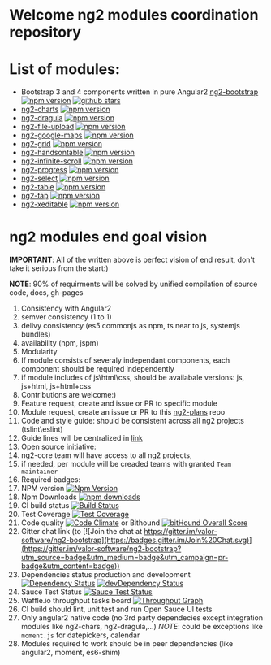 # Welcome ng2 modules coordination repository

# List of modules:
<!-- name, repo link, npm bange, demo link -->
<!-- should be sorted in alphabed order -->
- Bootstrap 3 and 4 components written in pure Angular2 [ng2-bootstrap](https://github.com/valor-software/ng2-bootstrap) [![npm version](https://badge.fury.io/js/ng2-bootstrap.svg)](http://badge.fury.io/js/ng2-bootstrap) [![github stars](https://img.shields.io/github/stars/valor-software/ng2-bootstrap.svg?style=social&label=Star)](https://github.com/valor-software/ng2-bootstrap)
- [ng2-charts](https://github.com/valor-software/ng2-charts) [![npm version](https://badge.fury.io/js/ng2-charts.svg)](http://badge.fury.io/js/ng2-charts)
- [ng2-dragula](https://github.com/valor-software/ng2-dragula) [![npm version](https://badge.fury.io/js/ng2-dragula.svg)](http://badge.fury.io/js/ng2-dragula)
- [ng2-file-upload](https://github.com/valor-software/ng2-file-upload) [![npm version](https://badge.fury.io/js/ng2-file-upload.svg)](http://badge.fury.io/js/ng2-file-upload)
- [ng2-google-maps](https://github.com/valor-software/ng2-google-maps) [![npm version](https://badge.fury.io/js/ng2-google-maps.svg)](http://badge.fury.io/js/ng2-google-maps)
- [ng2-grid](https://github.com/valor-software/ng2-grid) [![npm version](https://badge.fury.io/js/ng2-grid.svg)](http://badge.fury.io/js/ng2-grid)
- [ng2-handsontable](https://github.com/valor-software/ng2-handsontable) [![npm version](https://badge.fury.io/js/ng2-handsontable.svg)](http://badge.fury.io/js/ng2-handsontable)
- [ng2-infinite-scroll](https://github.com/valor-software/ng2-infinite-scroll) [![npm version](https://badge.fury.io/js/ng2-infinite-scroll.svg)](http://badge.fury.io/js/ng2-infinite-scroll)
- [ng2-progress](https://github.com/valor-software/ng2-progress) [![npm version](https://badge.fury.io/js/ng2-progress.svg)](http://badge.fury.io/js/ng2-progress)
- [ng2-select](https://github.com/valor-software/ng2-select) [![npm version](https://badge.fury.io/js/ng2-select.svg)](http://badge.fury.io/js/ng2-select)
- [ng2-table](https://github.com/valor-software/ng2-table) [![npm version](https://badge.fury.io/js/ng2-table.svg)](http://badge.fury.io/js/ng2-table)
- [ng2-tap](https://github.com/valor-software/ng2-tap) [![npm version](https://badge.fury.io/js/ng2-tap.svg)](http://badge.fury.io/js/ng2-tap)
- [ng2-xeditable](https://github.com/valor-software/ng2-xeditable) [![npm version](https://badge.fury.io/js/ng2-xeditable.svg)](http://badge.fury.io/js/ng2-xeditable)
 
# ng2 modules end goal vision

**IMPORTANT**: All of the written above is perfect vision of end result, don't take it serious from the start:)

**NOTE**: 90% of requirments will be solved by unified compilation of source code, docs, gh-pages

1. Consistency with Angular2
  1. semver consistency (1 to 1)
  2. delivy consistency (es5 commonjs as npm, ts near to js, systemjs bundles)
  3. availability (npm, jspm)
2. Modularity
  1. If module consists of severaly independant components, 
    each component should be required independently
  2. if module includes of js\html\css, should be availabale versions: js, js+html, js+html+css
3. Contributions are welcome:)
4. Feature request, create and issue or PR to specific module
5. Module request, create an issue or PR to this [ng2-plans](https://github.com/valor-software/ng2-plans/issues/new) repo
6. Code and style guide: should be consistent across all ng2 projects (tslint\eslint)
7. Guide lines will be centralized in [link](https://github.com/valor-software/valor-style-guides)
8. Open source initiative: 
  1. ng2-core team will have access to all ng2 projects, 
  2. if needed, per module will be creaded teams with granted `Team maintainer`
9. Required badges:
  1. NPM version [![Npm Version](https://badge.fury.io/js/ng2-bootstrap.svg)](http://badge.fury.io/js/ng2-bootstrap)
  2. Npm Downloads [![npm downloads](https://img.shields.io/npm/dm/ng2-bootstrap.svg)](https://npmjs.org/ng2-bootstrap)
  2. CI build status [![Build Status](https://travis-ci.org/ng2-bootstrap/ng2-bootstrap.svg?branch=master)](https://travis-ci.org/ng2-bootstrap/ng2-bootstrap) 
  3. Test Coverage [![Test Coverage](https://codeclimate.com/github/valor-software/angular2-bootstrap/badges/coverage.svg)](https://codeclimate.com/github/valor-software/angular2-bootstrap/coverage)
  4. Code quality [![Code Climate](https://codeclimate.com/github/valor-software/ng2-bootstrap/badges/gpa.svg)](https://codeclimate.com/github/valor-software/ng2-bootstrap) or Bithound [![bitHound Overall Score](https://www.bithound.io/github/valor-software/ng2-bootstrap/badges/score.svg)](https://www.bithound.io/github/valor-software/ng2-bootstrap)
  5. Gitter chat link (to [![Join the chat at https://gitter.im/valor-software/ng2-bootstrap](https://badges.gitter.im/Join%20Chat.svg)](https://gitter.im/valor-software/ng2-bootstrap?utm_source=badge&utm_medium=badge&utm_campaign=pr-badge&utm_content=badge))
  6. Dependencies status production and development [![Dependency Status](https://david-dm.org/valor-software/ng2-bootstrap.svg)](https://david-dm.org/valor-software/ng2-bootstrap) [![devDependency Status](https://david-dm.org/valor-software/ng2-bootstrap/dev-status.svg)](https://david-dm.org/valor-software/ng2-bootstrap#info=devDependencies)
  7. Sauce Test Status [![Sauce Test Status](https://saucelabs.com/browser-matrix/angular2-ci.svg)](https://saucelabs.com/u/angular2-ci)
  8. Waffle.io throughput tasks board [![Throughput Graph](https://graphs.waffle.io/valor-software/ng2-bootstrap/throughput.svg)](https://waffle.io/valor-software/ng2-bootstrap/metrics)
10. CI build should lint, unit test and run Open Sauce UI tests
11. Only angular2 native code (no 3rd party dependecies except integration modules like ng2-chars, ng2-dragula,...)
  *NOTE*: could be exceptions like `moment.js` for datepickers, calendar
12. Modules required to work should be in peer dependencies (like angular2, moment, es6-shim)



